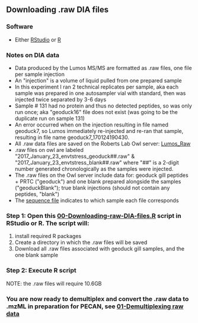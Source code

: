 ## Downloading .raw DIA files 

### Software 
  * Either [RStudio](https://www.rstudio.com/) or [R](https://www.r-project.org/)
 
### Notes on DIA data
  * Data produced by the Lumos MS/MS are formatted as .raw files, one file per sample injection  
  * An "injection" is a volume of liquid pulled from one prepared sample  
  * In this experiment I ran 2 technical replicates per sample, aka each sample was prepared in one autosampler vial with standard, then was injected twice separated by 3-6 days  
  * Sample # 131 had no protein and thus no detected peptides, so was only run once; aka "geoduck16" file does not exist (was going to be the duplicate run on sample 131) 
  * An error occurred when on the injection resulting in file named geoduck7, so Lumos immediately re-injected and re-ran that sample, resulting in file name geoduck7_170124190430. 
  * All .raw data files are saved on the Roberts Lab Owl server: [Lumos_Raw](http://owl.fish.washington.edu/generosa/Generosa_DNR/Lumos_Raw/)  
  * .raw files on owl are labeled "2017_January_23_envtstress_geoduck##.raw" & "2017_January_23_envtstress_blank##.raw" where "##" is a 2-digit number generated chronologically as the samples were injected. 
  * The .raw files on the Owl server include data for: geoduck gill peptides + PRTC ("geoduck") and one blank prepared alongside the samples ("geoduckBlank"); true blank injections (should not contain any peptides, "blank")
  * The [sequence file](../../data/DIA/2017_January_23_sequence_file.csv) indicates to which sample each file corresponds

  
### Step 1: Open this [00-Downloading-raw-DIA-files.R](../../analyses/DIA/Script00-Downloading-raw-DIA-files.R) script in RStudio or R. The script will:
  1) install required R packages
  2) Create a directory in which the .raw files will be saved
  3) Download all .raw files associated with geoduck gill samples, and the one blank sample
  
### Step 2: Execute R script
NOTE: the .raw files will require 10.6GB 

### You are now ready to demultiplex and convert the .raw data to .mzML in preparation for PECAN, see [01-Demultiplexing raw data](../../notebooks/DIA/01-Demultiplexing%20.raw%20data.ipynb)
